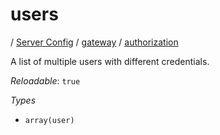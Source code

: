 # users

/ [Server Config](/ref/config/index.md) / [gateway](/ref/config/gateway/index.md) / [authorization](/ref/config/gateway/authorization/index.md) 

A list of multiple users with different credentials.

*Reloadable*: `true`

*Types*

- `array(user)`


